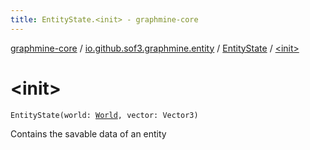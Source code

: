 ```yaml
---
title: EntityState.<init> - graphmine-core
---
```


[graphmine-core](../../index.html) / [io.github.sof3.graphmine.entity](../index.html) / [EntityState](index.html) / [&lt;init&gt;](./-init-.html)

# &lt;init&gt;

`EntityState(world: `[`World`](../../io.github.sof3.graphmine.world/-world.html)`, vector: Vector3)`

Contains the savable data of an entity

